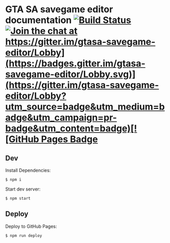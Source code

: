 # GTA SA savegame editor documentation [![Build Status](https://travis-ci.org/lfuelling/gtasa-savegame-editor.svg?branch=master)](https://travis-ci.org/lfuelling/gtasa-savegame-editor) [![Join the chat at https://gitter.im/gtasa-savegame-editor/Lobby](https://badges.gitter.im/gtasa-savegame-editor/Lobby.svg)](https://gitter.im/gtasa-savegame-editor/Lobby?utm_source=badge&utm_medium=badge&utm_campaign=pr-badge&utm_content=badge)[![GitHub Pages Badge](https://img.shields.io/badge/docs-gh--pages-lightgrey.svg)](https://gtasa-savegame-editor.github.io/docs/#/)

## Dev

Install Dependencies:

    $ npm i

Start dev server:
         
    $ npm start

## Deploy    

Deploy to GitHub Pages:

    $ npm run deploy
